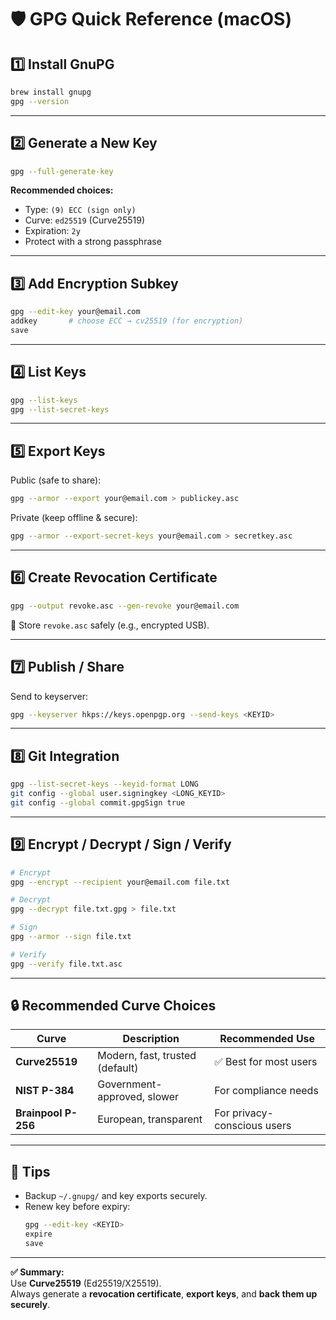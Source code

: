 # 🛡️ GPG Quick Reference (macOS)

## 1️⃣ Install GnuPG
```bash
brew install gnupg
gpg --version
```

---

## 2️⃣ Generate a New Key
```bash
gpg --full-generate-key
```
**Recommended choices:**
- Type: `(9) ECC (sign only)`
- Curve: `ed25519` (Curve25519)
- Expiration: `2y`
- Protect with a strong passphrase

---

## 3️⃣ Add Encryption Subkey
```bash
gpg --edit-key your@email.com
addkey       # choose ECC → cv25519 (for encryption)
save
```

---

## 4️⃣ List Keys
```bash
gpg --list-keys
gpg --list-secret-keys
```

---

## 5️⃣ Export Keys
Public (safe to share):
```bash
gpg --armor --export your@email.com > publickey.asc
```

Private (keep offline & secure):
```bash
gpg --armor --export-secret-keys your@email.com > secretkey.asc
```

---

## 6️⃣ Create Revocation Certificate
```bash
gpg --output revoke.asc --gen-revoke your@email.com
```
🔑 Store `revoke.asc` safely (e.g., encrypted USB).

---

## 7️⃣ Publish / Share
Send to keyserver:
```bash
gpg --keyserver hkps://keys.openpgp.org --send-keys <KEYID>
```

---

## 8️⃣ Git Integration
```bash
gpg --list-secret-keys --keyid-format LONG
git config --global user.signingkey <LONG_KEYID>
git config --global commit.gpgSign true
```

---

## 9️⃣ Encrypt / Decrypt / Sign / Verify
```bash
# Encrypt
gpg --encrypt --recipient your@email.com file.txt

# Decrypt
gpg --decrypt file.txt.gpg > file.txt

# Sign
gpg --armor --sign file.txt

# Verify
gpg --verify file.txt.asc
```

---

## 🔒 Recommended Curve Choices

| Curve | Description | Recommended Use |
|-------|--------------|-----------------|
| **Curve25519** | Modern, fast, trusted (default) | ✅ Best for most users |
| **NIST P-384** | Government-approved, slower | For compliance needs |
| **Brainpool P-256** | European, transparent | For privacy-conscious users |

---

## 🧩 Tips
- Backup `~/.gnupg/` and key exports securely.
- Renew key before expiry:
  ```bash
  gpg --edit-key <KEYID>
  expire
  save
  ```

---

**✅ Summary:**  
Use **Curve25519** (Ed25519/X25519).  
Always generate a **revocation certificate**, **export keys**, and **back them up securely**.

